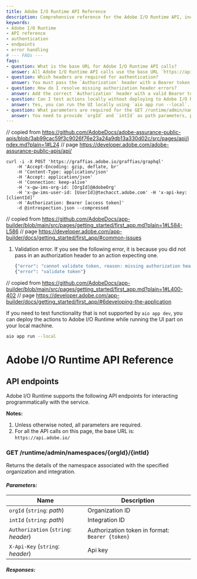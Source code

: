 ```yaml
---
title: Adobe I/O Runtime API Reference
description: Comprehensive reference for the Adobe I/O Runtime API, including endpoints, parameters, authentication requirements, common errors, and usage notes for effective integration.
keywords:
- Adobe I/O Runtime
- API reference
- authentication
- endpoints
- error handling
# --- FAQs ---
faqs:
- question: What is the base URL for Adobe I/O Runtime API calls?
  answer: All Adobe I/O Runtime API calls use the base URL `https://api.adobe.io/`. Ensure to prefix your requests with this URL.
- question: Which headers are required for authentication?
  answer: You must pass the `Authorization` header with a Bearer token and the `X-Api-Key` header for authentication. Ensure both are included in every request.
- question: How do I resolve missing authorization header errors?
  answer: Add the correct `Authorization` header with a valid Bearer token. This header is required for actions expecting authorization; omitting it causes validation errors.
- question: Can I test actions locally without deploying to Adobe I/O Runtime?
  answer: Yes, you can run the UI locally using `aio app run --local`. For unsupported functionality in `aio app dev`, deploy actions to Adobe I/O Runtime while running the UI locally.
- question: What parameters are required for the GET /runtime/admin/namespaces endpoint?
  answer: You need to provide `orgId` and `intId` as path parameters, plus the `Authorization` and `X-Api-Key` headers for authentication when calling this endpoint.
---
```

// copied from https://github.com/AdobeDocs/adobe-assurance-public-apis/blob/3ab99cac59f3c9026f76e23a24a9db13a330d02c/src/pages/api/index.md?plain=1#L24
// page https://developer.adobe.com/adobe-assurance-public-apis/api/

```console data-line="1-2,6," data-line-offset="2"
curl -i -X POST 'https://graffias.adobe.io/graffias/graphql' 
    -H 'Accept-Encoding: gzip, deflate, br' 
    -H 'Content-Type: application/json' 
    -H 'Accept: application/json' 
    -H 'Connection: keep-alive' 
    -H 'x-gw-ims-org-id: [OrgId]@AdobeOrg' 
    -H 'x-gw-ims-user-id: [UserId]@techacct.adobe.com' -H 'x-api-key: [clientId]'
    -H 'Authorization: Bearer [access token]' 
    -d @introspection.json --compressed
```

// copied from https://github.com/AdobeDocs/app-builder/blob/main/src/pages/getting_started/first_app.md?plain=1#L584-L586
// page https://developer.adobe.com/app-builder/docs/getting_started/first_app/#common-issues

1. Validation error. If you see the following error, it is because you did not pass in an authorization header to an action expecting one.

    ```bash data-line="2" data-line-offset="1"
    {"error": "cannot validate token, reason: missing authorization header"}
    {"error": "validate token"}
    ```

// copied from https://github.com/AdobeDocs/app-builder/blob/main/src/pages/getting_started/first_app.md?plain=1#L400-402
// page https://developer.adobe.com/app-builder/docs/getting_started/first_app/#6developing-the-application

If you need to test functionality that is not supported by `aio app dev`, you can deploy the actions to Adobe I/O Runtime while running the UI part on your local machine.

```bash disableLineNumbers
aio app run --local
```

# Adobe I/O Runtime API Reference

## API endpoints

Adobe I/O Runtime supports the following API endpoints for interacting programmatically with the service.

**Notes:**

1. Unless otherwise noted, all parameters are required. 
2. For all the API calls on this page, the base URL is:  
   `https://api.adobe.io/`

### GET /runtime/admin/namespaces/{orgId}/{intId}

Returns the details of the namespace associated with the specified organization and integration.

#### _Parameters:_

| Name                                 | Description                                     |
| ------------------------------------ | ----------------------------------------------- |
| `orgId` (`string`: _path_)           | Organization ID                                 |
| `intId` (`string`: _path_)           | Integration ID                                  |
| `Authorization` (`string`: _header_) | Authorization token in format: `Bearer {token}` |
| `X-Api-Key` (`string`: _header_)     | Api key                                         |

#### _Responses:_
